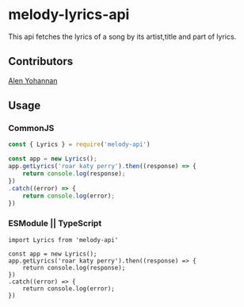# melody-lyrics-api
This api fetches the lyrics of a song by its artist,title and part of lyrics.

## Contributors
[Alen Yohannan](https://alenyohannan.xyz)

## Usage

### CommonJS
```JavaScript
const { Lyrics } = require('melody-api')

const app = new Lyrics();
app.getLyrics('roar katy perry').then((response) => {
    return console.log(response);
})
.catch((error) => {
    return console.log(error);
})

```

### ESModule || TypeScript
```TS
import Lyrics from 'melody-api'

const app = new Lyrics();
app.getLyrics('roar katy perry').then((response) => {
    return console.log(response);
})
.catch((error) => {
    return console.log(error);
})
```


